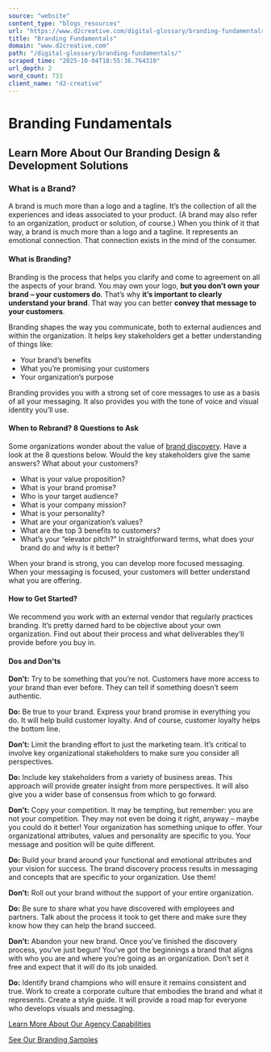 ```yaml
---
source: "website"
content_type: "blogs_resources"
url: "https://www.d2creative.com/digital-glossary/branding-fundamentals/"
title: "Branding Fundamentals"
domain: "www.d2creative.com"
path: "/digital-glossary/branding-fundamentals/"
scraped_time: "2025-10-04T18:55:36.764310"
url_depth: 2
word_count: 733
client_name: "d2-creative"
---
```


# Branding Fundamentals

## Learn More About Our Branding Design & Development Solutions

### What is a Brand?

A brand is much more than a logo and a tagline. It’s the collection of all the experiences and ideas associated to your product. (A brand may also refer to an organization, product or solution, of course.) When you think of it that way, a brand is much more than a logo and a tagline. It represents an emotional connection. That connection exists in the mind of the consumer.

#### What is Branding?

Branding is the process that helps you clarify and come to agreement on all the aspects of your brand. You may own your logo, **but you don’t own your brand** **– your customers do**. That’s why **it’s important to clearly understand your brand**. That way you can better **convey that message to your customers**.

Branding shapes the way you communicate, both to external audiences and within the organization. It helps key stakeholders get a better understanding of things like:

* Your brand’s benefits
* What you’re promising your customers
* Your organization’s purpose

Branding provides you with a strong set of core messages to use as a basis of all your messaging. It also provides you with the tone of voice and visual identity you’ll use.

#### When to Rebrand? 8 Questions to Ask

Some organizations wonder about the value of [brand discovery](https://d2creative.com/digital-glossary/brand-discovery/). Have a look at the 8 questions below. Would the key stakeholders give the same answers? What about your customers?

* What is your value proposition?
* What is your brand promise?
* Who is your target audience?
* What is your company mission?
* What is your personality?
* What are your organization’s values?
* What are the top 3 benefits to customers?
* What’s your “elevator pitch?” In straightforward terms, what does your brand do and why is it better?

When your brand is strong, you can develop more focused messaging. When your messaging is focused, your customers will better understand what you are offering.

#### How to Get Started?

We recommend you work with an external vendor that regularly practices branding. It’s pretty darned hard to be objective about your own organization. Find out about their process and what deliverables they’ll provide before you buy in.

#### Dos and Don'ts

**Don’t:** Try to be something that you’re not. Customers have more access to your brand than ever before. They can tell if something doesn’t seem authentic.

**Do:** Be true to your brand. Express your brand promise in everything you do. It will help build customer loyalty. And of course, customer loyalty helps the bottom line.

**Don’t:** Limit the branding effort to just the marketing team. It’s critical to involve key organizational stakeholders to make sure you consider all perspectives.

**Do:** Include key stakeholders from a variety of business areas. This approach will provide greater insight from more perspectives. It will also give you a wider base of consensus from which to go forward.

**Don’t:** Copy your competition. It may be tempting, but remember: you are not your competition. They may not even be doing it right, anyway – maybe you could do it better! Your organization has something unique to offer. Your organizational attributes, values and personality are specific to you. Your message and position will be quite different.

**Do:** Build your brand around your functional and emotional attributes and your vision for success. The brand discovery process results in messaging and concepts that are specific to your organization. Use them!

**Don’t:** Roll out your brand without the support of your entire organization.

**Do:** Be sure to share what you have discovered with employees and partners. Talk about the process it took to get there and make sure they know how they can help the brand succeed.

**Don’t:** Abandon your new brand. Once you’ve finished the discovery process, you’ve just begun! You’ve got the beginnings a brand that aligns with who you are and where you’re going as an organization. Don’t set it free and expect that it will do its job unaided.

**Do:** Identify brand champions who will ensure it remains consistent and true. Work to create a corporate culture that embodies the brand and what it represents. Create a style guide. It will provide a road map for everyone who develops visuals and messaging.

[Learn More About Our Agency Capabilities](https://www.d2creative.com/capabilities/)

[See Our Branding Samples](https://go.d2creative.com/d2-branding-examples/)